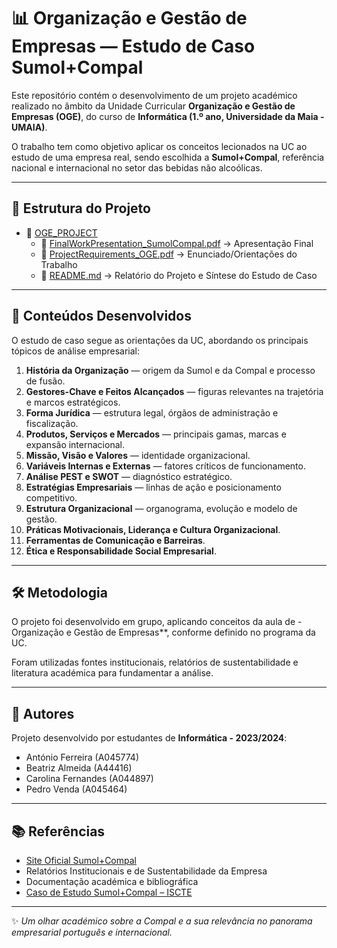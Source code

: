 # 📊 Organização e Gestão de Empresas — Estudo de Caso Sumol+Compal

Este repositório contém o desenvolvimento de um projeto académico realizado no âmbito da Unidade Curricular **Organização e Gestão de Empresas (OGE)**, do curso de **Informática (1.º ano, Universidade da Maia - UMAIA)**.  

O trabalho tem como objetivo aplicar os conceitos lecionados na UC ao estudo de uma empresa real, sendo escolhida a **Sumol+Compal**, referência nacional e internacional no setor das bebidas não alcoólicas.

---

## 🚀 Estrutura do Projeto
- 📂 [OGE_PROJECT](./OGE_PROJECT)  
   - 📄 [FinalWorkPresentation_SumolCompal.pdf](./OGE_PROJECT/FinalWorkPresentation_SumolCompal.pdf) → Apresentação Final  
   - 📄 [ProjectRequirements_OGE.pdf](./OGE_PROJECT/ProjectRequirements_OGE.pdf) → Enunciado/Orientações do Trabalho  
   - 📄 [README.md](./OGE_PROJECT/README.md) → Relatório do Projeto e Síntese do Estudo de Caso  

---

## 📌 Conteúdos Desenvolvidos

O estudo de caso segue as orientações da UC, abordando os principais tópicos de análise empresarial:

1. **História da Organização** — origem da Sumol e da Compal e processo de fusão.  
2. **Gestores-Chave e Feitos Alcançados** — figuras relevantes na trajetória e marcos estratégicos.  
3. **Forma Jurídica** — estrutura legal, órgãos de administração e fiscalização.  
4. **Produtos, Serviços e Mercados** — principais gamas, marcas e expansão internacional.  
5. **Missão, Visão e Valores** — identidade organizacional.  
6. **Variáveis Internas e Externas** — fatores críticos de funcionamento.  
7. **Análise PEST e SWOT** — diagnóstico estratégico.  
8. **Estratégias Empresariais** — linhas de ação e posicionamento competitivo.  
9. **Estrutura Organizacional** — organograma, evolução e modelo de gestão.  
10. **Práticas Motivacionais, Liderança e Cultura Organizacional**.  
11. **Ferramentas de Comunicação e Barreiras**.  
12. **Ética e Responsabilidade Social Empresarial**.  

---

## 🛠️ Metodologia

O projeto foi desenvolvido em grupo, aplicando conceitos da aula de - Organização e Gestão de Empresas**, conforme definido no programa da UC.  

Foram utilizadas fontes institucionais, relatórios de sustentabilidade e literatura académica para fundamentar a análise.  

---

## 👤 Autores

Projeto desenvolvido por estudantes de **Informática - 2023/2024**:

- António Ferreira (A045774)  
- Beatriz Almeida (A44416)  
- Carolina Fernandes (A044897)  
- Pedro Venda (A045464)  

---

## 📚 Referências

- [Site Oficial Sumol+Compal](https://sumolcompal.pt/)  
- Relatórios Institucionais e de Sustentabilidade da Empresa  
- Documentação académica e bibliográfica 
- [Caso de Estudo Sumol+Compal – ISCTE](https://repositorio.iscte-iul.pt/bitstream/10071/1946/1/Caso%20Sumol%20Compal%20Vers%C3%A3o%20final.pdf)  

---

✨ *Um olhar académico sobre a Compal e a sua relevância no panorama empresarial português e internacional.*
